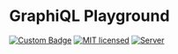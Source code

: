 # GraphiQL Playground

[![Custom Badge](https://img.shields.io/badge/Author-Abhijit%20Kar-brightgreen.svg)](http://www.abhijit-kar.com/)
[![MIT licensed](https://img.shields.io/badge/Licence-MIT-blue.svg?style=flat)](https://opensource.org/licenses/mit-license.php)
[![Server](https://img.shields.io/badge/Server-GitHub%20Pages-brightgreen.svg?style=flat)](http://www.abhijit-kar.com/graphql-go/)
